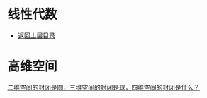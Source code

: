 # 线性代数

* [返回上层目录](../math-courses.md)



# 高维空间

[二维空间的封闭是圆，三维空间的封闭是球，四维空间的封闭是什么？](https://www.zhihu.com/question/20027205/answer/93476819)

